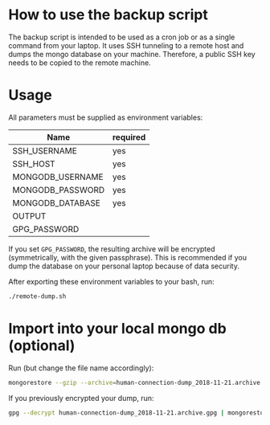 # How to use the backup script

The backup script is intended to be used as a cron job or as a single command from your laptop.
It uses SSH tunneling to a remote host and dumps the mongo database on your machine.
Therefore, a public SSH key needs to be copied to the remote machine.

# Usage

All parameters must be supplied as environment variables:

| Name                  | required  |
|-----------------------|-----------|
| SSH\_USERNAME         | yes       |
| SSH\_HOST             | yes       |
| MONGODB\_USERNAME     | yes       |
| MONGODB\_PASSWORD     | yes       |
| MONGODB\_DATABASE     | yes       |
| OUTPUT                |           |
| GPG\_PASSWORD         |           |

If you set `GPG_PASSWORD`, the resulting archive will be encrypted (symmetrically, with the given passphrase).
This is recommended if you dump the database on your personal laptop because of data security.

After exporting these environment variables to your bash, run:

```bash
./remote-dump.sh
```


# Import into your local mongo db (optional)

Run (but change the file name accordingly):
```bash
mongorestore --gzip --archive=human-connection-dump_2018-11-21.archive
```

If you previously encrypted your dump, run:
```bash
gpg --decrypt human-connection-dump_2018-11-21.archive.gpg | mongorestore --gzip --archive
```


